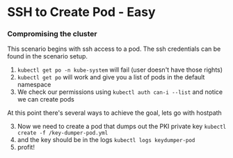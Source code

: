 # SSH to Create Pod - Easy

### Compromising the cluster

This scenario begins with ssh access to a pod. The ssh credentials can be found in the scenario setup.

1. `kubectl get po -n kube-system` will fail (user doesn't have those rights)
2. `kubectl get po` will work and give you a list of pods in the default namespace
3. We check our permissions using `kubectl auth can-i --list` and notice we can create pods

At this point there's several ways to achieve the goal, lets go with hostpath

3. Now we need to create a pod that dumps out the PKI private key `kubectl create -f /key-dumper-pod.yml`
4. and the key should be in the logs `kubectl logs keydumper-pod`
5. profit!
